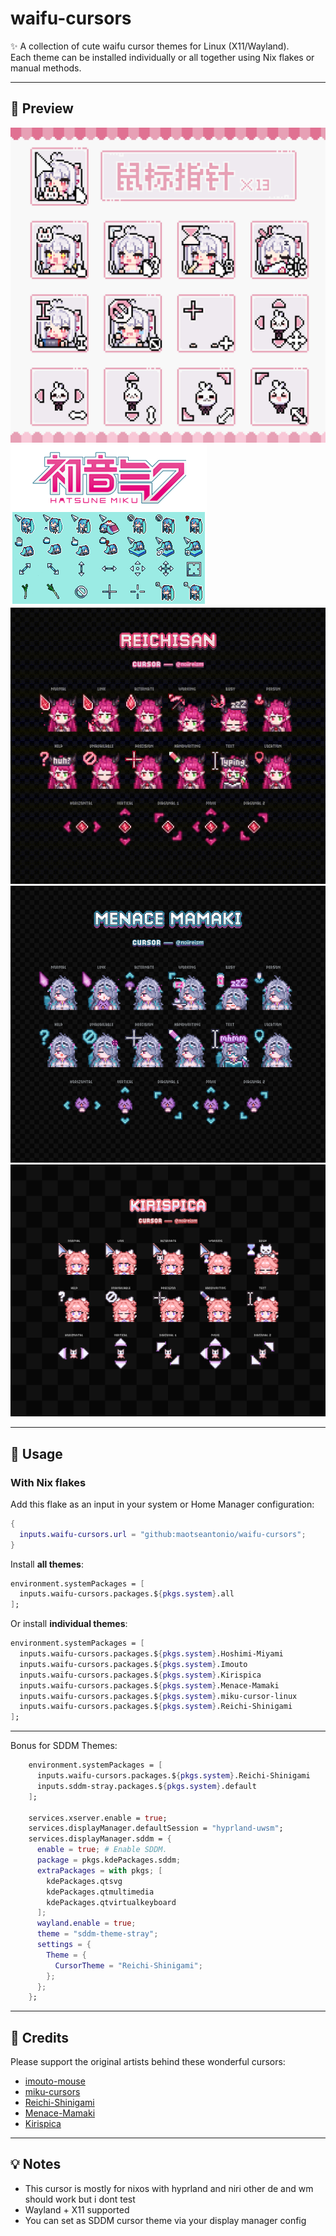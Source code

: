 # waifu-cursors

✨ A collection of cute waifu cursor themes for Linux (X11/Wayland).  
Each theme can be installed individually or all together using Nix flakes or manual methods.

---

## 🎥 Preview

![imouto-cursors](./assets/imouto-cursors.gif)
![miku-cursors](./assets/miku.png)
![Reichi-Shinigami](./assets/prev1.gif)
![Menace-Mamaki](./assets/mamake.gif)
![Kirispica](./assets/kirispica.gif)


---

## 🚀 Usage

### With Nix flakes

Add this flake as an input in your system or Home Manager configuration:

```nix
{
  inputs.waifu-cursors.url = "github:maotseantonio/waifu-cursors";
}
```

Install **all themes**:
```nix
environment.systemPackages = [
  inputs.waifu-cursors.packages.${pkgs.system}.all
];
```

Or install **individual themes**:
```nix
environment.systemPackages = [
  inputs.waifu-cursors.packages.${pkgs.system}.Hoshimi-Miyami
  inputs.waifu-cursors.packages.${pkgs.system}.Imouto
  inputs.waifu-cursors.packages.${pkgs.system}.Kirispica
  inputs.waifu-cursors.packages.${pkgs.system}.Menace-Mamaki
  inputs.waifu-cursors.packages.${pkgs.system}.miku-cursor-linux
  inputs.waifu-cursors.packages.${pkgs.system}.Reichi-Shinigami
];
```

---

Bonus for SDDM Themes:
```nix
    environment.systemPackages = [
      inputs.waifu-cursors.packages.${pkgs.system}.Reichi-Shinigami
      inputs.sddm-stray.packages.${pkgs.system}.default
    ];

    services.xserver.enable = true;
    services.displayManager.defaultSession = "hyprland-uwsm";
    services.displayManager.sddm = {
      enable = true; # Enable SDDM.
      package = pkgs.kdePackages.sddm;
      extraPackages = with pkgs; [
        kdePackages.qtsvg
        kdePackages.qtmultimedia
        kdePackages.qtvirtualkeyboard
      ];
      wayland.enable = true;
      theme = "sddm-theme-stray";
      settings = {
        Theme = {
          CursorTheme = "Reichi-Shinigami";
        };
      };
    };
```
---

## 💖 Credits

Please support the original artists behind these wonderful cursors:

- [imouto-mouse](https://www.patreon.com/posts/imouto-mouse-132246997)
- [miku-cursors](https://github.com/supermariofps/hatsune-miku-windows-linux-cursors)
- [Reichi-Shinigami](https://www.naturl.link/o4jIFH)
- [Menace-Mamaki](https://ko-fi.com/s/b719ffa6c8)
- [Kirispica](https://ko-fi.com/s/5be320794d)

---

## 💡 Notes

- This cursor is mostly for nixos with hyprland and niri other de and wm should work but i dont test
- Wayland + X11 supported
- You can set as SDDM cursor theme via your display manager config
